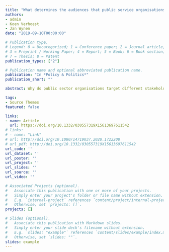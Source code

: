```yaml
---
title: "What determines the audiences that public service organisations target for reputation management?"
authors:
- admin
- Koen Verhoest
- Jan Wynen
date: "2019-09-10T00:00:00"

# Publication type.
# Legend: 0 = Uncategorized; 1 = Conference paper; 2 = Journal article;
# 3 = Preprint / Working Paper; 4 = Report; 5 = Book; 6 = Book section;
# 7 = Thesis; 8 = Patent
publication_types: ["2"]

# Publication name and optional abbreviated publication name.
publication: "In *Policy & Politics*"
publication_short: ""

abstract: Why do public sector organisations target different stakeholder audiences in their reputation management? Despite the recognition that reputation management is an audience-based exercise, the field lacks studies that systematically analyse which audiences matter for reputation management by different public service organisations. This article examines reputation management by public service organisation in a multi-audience framework. The relevance of different audiences is surveyed at public service organisations that differ in formal-legal distance from government, task, size and environmental turbulence. The strongest and broadest effects are found for more autonomous organisations, who focus their reputation management more on politicians in general and the media and less on their directly responsible Minister.

tags:
- Source Themes
featured: false

links:
- name: Article
  url: https://doi.org/10.1332/030557319X15613697611542
# links:
# - name: "Link"
# url: http://doi.org/10.1080/14719037.2020.1722208
# url_pdf: http://doi.org/10.1332/030557319X15613697611542
url_code: ''
url_dataset: ''
url_poster: ''
url_project: ''
url_slides: ''
url_source: ''
url_video: ''

# Associated Projects (optional).
#   Associate this publication with one or more of your projects.
#   Simply enter your project's folder or file name without extension.
#   E.g. `internal-project` references `content/project/internal-project/index.md`.
#   Otherwise, set `projects: []`.
projects: []

# Slides (optional).
#   Associate this publication with Markdown slides.
#   Simply enter your slide deck's filename without extension.
#   E.g. `slides: "example"` references `content/slides/example/index.md`.
#   Otherwise, set `slides: ""`.
slides: example
---
```


